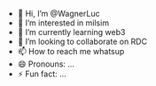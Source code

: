 - 👋 Hi, I’m @WagnerLuc
- 👀 I’m interested in milsim
- 🌱 I’m currently learning web3
- 💞️ I’m looking to collaborate on RDC
- 📫 How to reach me whatsup
- 😄 Pronouns: ...
- ⚡ Fun fact: ...

<!---
WagnerLuc/WagnerLuc is a ✨ special ✨ repository because its `README.md` (this file) appears on your GitHub profile.
You can click the Preview link to take a look at your changes.
--->
